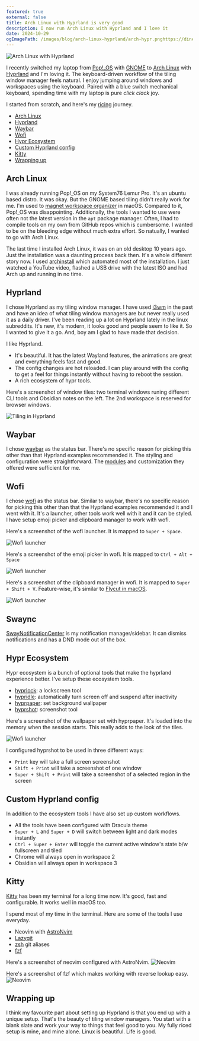 ```yaml
---
featured: true
external: false
title: Arch Linux with Hyprland is very good
description: I now run Arch Linux with Hyprland and I love it
date: 2024-10-29
ogImagePath: /images/blog/arch-linux-hyprland/arch-hypr.pnghttps://dineshpandiyan.com/blog/arch-linux-hyprland/
---
```


![Arch Linux with Hyprland](/images/blog/arch-linux-hyprland/arch-hypr.png)

I recently switched my laptop from [Pop!_OS](https://pop.system76.com/) with [GNOME](https://www.gnome.org/) to [Arch Linux](https://archlinux.org/) with [Hyprland](https://hyprland.org/) and I'm loving it. The keyboard-driven workflow of the tiling window manager feels natural. I enjoy jumping around windows and workspaces using the keyboard. Paired with a blue switch mechanical keyboard, spending time with my laptop is pure _click clack_ joy.

I started from scratch, and here's my [ricing](https://excaliburzero.gitbooks.io/an-introduction-to-linux-ricing/content/ricing.html) journey.

- [Arch Linux](#arch-linux)
- [Hyprland](#hyprland)
- [Waybar](#Waybar)
- [Wofi](#wofi)
- [Hypr Ecosystem](#hypr-ecosystem)
- [Custom Hyprland config](#custom-hyprland-config)
- [Kitty](#kitty)
- [Wrapping up](#wrapping-up)

## Arch Linux

I was already running Pop!_OS on my System76 Lemur Pro. It's an ubuntu based distro. It was okay. But the GNOME based tiling didn't really work for me. I'm used to [magnet workspace organizer](https://magnet.crowdcafe.com/) in macOS. Compared to it, Pop!_OS was disappointing. Additionally, the tools I wanted to use were often not the latest version in the `apt` package manager. Often, I had to compile tools on my own from GitHub repos which is cumbersome. I wanted to be on the bleeding edge without much extra effort. So natually, I wanted to go with Arch Linux.

The last time I installed Arch Linux, it was on an old desktop 10 years ago. Just the installation was a daunting process back then. It's a whole different story now. I used [archinstall](https://wiki.archlinux.org/title/Archinstall) which automated most of the installation. I just watched a YouTube video, flashed a USB drive with the latest ISO and had Arch up and running in no time.

## Hyprland

I chose Hyprland as my tiling window manager. I have used [i3wm](https://i3wm.org/) in the past and have an idea of what tiling window managers are but never really used it as a daily driver. I've been reading up a lot on Hyprland lately in the linux subreddits. It's new, it's modern, it looks good and people seem to like it. So I wanted to give it a go. And, boy am I glad to have made that decision. 

I like Hyprland.

- It's beautiful. It has the latest Wayland features, the animations are great and everything feels fast and good.
- The config changes are hot reloaded. I can play around with the config to get a feel for things instantly without having to reboot the session.
- A rich ecosystem of hypr tools.

Here's a screenshot of window tiles: two terminal windows runing different CLI tools and Obsidian notes on the left. The 2nd workspace is reserved for browser windows.

![Tiling in Hyprland](/images/blog/arch-linux-hyprland/tiling.png)

## Waybar

I chose [waybar](https://github.com/Alexays/Waybar) as the status bar. There's no specific reason for picking this other than that Hyprland examples recommended it. The styling and configuration were straightforward. The [modules](https://github.com/Alexays/Waybar/wiki/Module:-Custom) and customization they offered were sufficient for me.

## Wofi

I chose [wofi](https://hg.sr.ht/~scoopta/wofi) as the status bar. Similar to waybar, there's no specific reason for picking this other than that the Hyprland examples recommended it and I went with it. It's a launcher, other tools work well with it and it can be styled. I have setup emoji picker and clipboard manager to work with wofi.

Here's a screenshot of the wofi launcher. It is mapped to `Super + Space`.

![Wofi launcher](/images/blog/arch-linux-hyprland/launcher.png)

Here's a screenshot of the emoji picker in wofi. It is mapped to `Ctrl + Alt + Space`

![Wofi launcher](/images/blog/arch-linux-hyprland/emoji-picker.png)

Here's a screenshot of the clipboard manager in wofi. It is mapped to `Super + Shift + V`. Feature-wise, it's similar to [Flycut in macOS](https://apps.apple.com/us/app/flycut-clipboard-manager/id442160987?mt=12).

![Wofi launcher](/images/blog/arch-linux-hyprland/clipboard-list.png)

## Swaync

[SwayNotificationCenter](https://github.com/ErikReider/SwayNotificationCenter) is my notification manager/sidebar. It can dismiss notifications and has a DND mode out of the box.

## Hypr Ecosystem

Hypr ecosystem is a bunch of optional tools that make the hyprland experience better. I've setup these ecosystem tools.

- [hyprlock](https://github.com/hyprwm/hyprlock): a lockscreen tool
- [hypridle](https://github.com/hyprwm/hypridle): automatically turn screen off and suspend after inactivity
- [hyprpaper](https://github.com/hyprwm/hyprpaper): set background wallpaper
- [hyprshot](https://github.com/Gustash/Hyprshot): screenshot tool

Here's a screenshot of the wallpaper set with hyprpaper. It's loaded into the memory when the session starts. This really adds to the look of the tiles.

![Wofi launcher](/images/blog/arch-linux-hyprland/wallpaper.png)

I configured hyprshot to be used in three different ways:
- `Print` key will take a full screen screenshot
- `Shift + Print` will take a screenshot of one window
- `Super + Shift + Print` will take a screenshot of a selected region in the screen

## Custom Hyprland config

In addition to the ecosystem tools I have also set up custom workflows.

- All the tools have been configured with Dracula theme
- `Super + L` and `Super + D` will switch between light and dark modes instantly
- `Ctrl + Super + Enter` will toggle the current active window's state b/w fullscreen and tiled
- Chrome will always open in workspace 2
- Obsidian will always open in workspace 3

## Kitty

[Kitty](https://sw.kovidgoyal.net/kitty/) has been my terminal for a long time now. It's good, fast and configurable. It works well in macOS too.

I spend most of my time in the terminal. Here are some of the tools I use everyday.

- Neovim with [AstroNvim](https://astronvim.com/)
- [Lazygit](https://github.com/jesseduffield/lazygit)
- [zsh](https://ohmyz.sh/) git aliases
- [fzf](https://github.com/junegunn/fzf)

Here's a screenshot of neovim configured with AstroNvim.
![Neovim](/images/blog/arch-linux-hyprland/neovim.png)

Here's a screenshot of fzf which makes working with reverse lookup easy.
![Neovim](/images/blog/arch-linux-hyprland/fzf.png)

## Wrapping up

I think my favourite part about setting up Hyprland is that you end up with a unique setup. That's the beauty of tiling window managers. You start with a blank slate and work your way to things that feel good to you. My fully riced setup is mine, and mine alone. Linux is beautiful. Life is good.